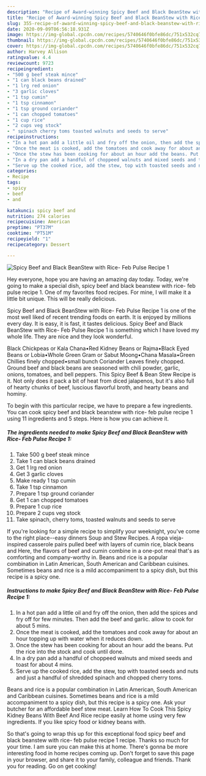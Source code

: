 ```yaml
---
description: "Recipe of Award-winning Spicy Beef and Black BeanStew with Rice- Feb Pulse Recipe 1"
title: "Recipe of Award-winning Spicy Beef and Black BeanStew with Rice- Feb Pulse Recipe 1"
slug: 355-recipe-of-award-winning-spicy-beef-and-black-beanstew-with-rice-feb-pulse-recipe-1
date: 2020-09-09T06:56:18.931Z
image: https://img-global.cpcdn.com/recipes/5740646f0bfe86dc/751x532cq70/spicy-beef-and-black-beanstew-with-rice-feb-pulse-recipe-1-recipe-main-photo.jpg
thumbnail: https://img-global.cpcdn.com/recipes/5740646f0bfe86dc/751x532cq70/spicy-beef-and-black-beanstew-with-rice-feb-pulse-recipe-1-recipe-main-photo.jpg
cover: https://img-global.cpcdn.com/recipes/5740646f0bfe86dc/751x532cq70/spicy-beef-and-black-beanstew-with-rice-feb-pulse-recipe-1-recipe-main-photo.jpg
author: Harvey Allison
ratingvalue: 4.4
reviewcount: 9723
recipeingredient:
- "500 g beef steak mince"
- "1 can black beans drained"
- "1 lrg red onion"
- "3 garlic cloves"
- "1 tsp cumin"
- "1 tsp cinnamon"
- "1 tsp ground coriander"
- "1 can chopped tomatoes"
- "1 cup rice"
- "2 cups veg stock"
- " spinach cherry toms toasted walnuts and seeds to serve"
recipeinstructions:
- "In a hot pan add a little oil and fry off the onion, then add the spices and fry off for few minutes. Then add the beef and garlic. allow to cook for about 5 mins."
- "Once the meat is cooked, add the tomatoes and cook away for about an hour topping up with water when it reduces down."
- "Once the stew has been cooking for about an hour add the beans. Put the rice into the stock and cook until done."
- "In a dry pan add a handful of choppeed walnuts and mixed seeds and toast for about 4 mins."
- "Serve up the cooked rice, add the stew, top with toasted seeds and nuts and just a handful of shredded spinach and chopped cherry toms."
categories:
- Recipe
tags:
- spicy
- beef
- and

katakunci: spicy beef and 
nutrition: 274 calories
recipecuisine: American
preptime: "PT37M"
cooktime: "PT51M"
recipeyield: "1"
recipecategory: Dessert

---
```



![Spicy Beef and Black BeanStew with Rice- Feb Pulse Recipe 1](https://img-global.cpcdn.com/recipes/5740646f0bfe86dc/751x532cq70/spicy-beef-and-black-beanstew-with-rice-feb-pulse-recipe-1-recipe-main-photo.jpg)

Hey everyone, hope you are having an amazing day today. Today, we're going to make a special dish, spicy beef and black beanstew with rice- feb pulse recipe 1. One of my favorites food recipes. For mine, I will make it a little bit unique. This will be really delicious.

Spicy Beef and Black BeanStew with Rice- Feb Pulse Recipe 1 is one of the most well liked of recent trending foods on earth. It is enjoyed by millions every day. It is easy, it is fast, it tastes delicious. Spicy Beef and Black BeanStew with Rice- Feb Pulse Recipe 1 is something which I have loved my whole life. They are nice and they look wonderful.

Black Chickpeas or Kala Chana•Red Kidney Beans or Rajma•Black Eyed Beans or Lobia•Whole Green Gram or Sabut Moong•Chana Masala•Green Chillies finely chopped•small bunch Coriander Leaves finely chopped. Ground beef and black beans are seasoned with chili powder, garlic, onions, tomatoes, and bell peppers. This Spicy Beef &amp; Bean Stew Recipe is it. Not only does it pack a bit of heat from diced jalapenos, but it&#39;s also full of hearty chunks of beef, luscious flavorful broth, and hearty beans and hominy.


To begin with this particular recipe, we have to prepare a few ingredients. You can cook spicy beef and black beanstew with rice- feb pulse recipe 1 using 11 ingredients and 5 steps. Here is how you can achieve it.

<!--inarticleads1-->

##### The ingredients needed to make Spicy Beef and Black BeanStew with Rice- Feb Pulse Recipe 1:

1. Take 500 g beef steak mince
1. Take 1 can black beans drained
1. Get 1 lrg red onion
1. Get 3 garlic cloves
1. Make ready 1 tsp cumin
1. Take 1 tsp cinnamon
1. Prepare 1 tsp ground coriander
1. Get 1 can chopped tomatoes
1. Prepare 1 cup rice
1. Prepare 2 cups veg stock
1. Take  spinach, cherry toms, toasted walnuts and seeds to serve


If you&#39;re looking for a simple recipe to simplify your weeknight, you&#39;ve come to the right place--easy dinners Soup and Stew Recipes. A ropa vieja-inspired casserole pairs pulled beef with layers of cumin rice, black beans and Here, the flavors of beef and cumin combine in a one-pot meal that&#39;s as comforting and company-worthy in. Beans and rice is a popular combination in Latin American, South American and Caribbean cuisines. Sometimes beans and rice is a mild accompaniment to a spicy dish, but this recipe is a spicy one. 

<!--inarticleads2-->

##### Instructions to make Spicy Beef and Black BeanStew with Rice- Feb Pulse Recipe 1:

1. In a hot pan add a little oil and fry off the onion, then add the spices and fry off for few minutes. Then add the beef and garlic. allow to cook for about 5 mins.
1. Once the meat is cooked, add the tomatoes and cook away for about an hour topping up with water when it reduces down.
1. Once the stew has been cooking for about an hour add the beans. Put the rice into the stock and cook until done.
1. In a dry pan add a handful of choppeed walnuts and mixed seeds and toast for about 4 mins.
1. Serve up the cooked rice, add the stew, top with toasted seeds and nuts and just a handful of shredded spinach and chopped cherry toms.


Beans and rice is a popular combination in Latin American, South American and Caribbean cuisines. Sometimes beans and rice is a mild accompaniment to a spicy dish, but this recipe is a spicy one. Ask your butcher for an affordable beef stew meat. Learn How To Cook This Spicy Kidney Beans With Beef And Rice recipe easily at home using very few ingredients. If you like spicy food or kidney beans with. 

So that's going to wrap this up for this exceptional food spicy beef and black beanstew with rice- feb pulse recipe 1 recipe. Thanks so much for your time. I am sure you can make this at home. There's gonna be more interesting food in home recipes coming up. Don't forget to save this page in your browser, and share it to your family, colleague and friends. Thank you for reading. Go on get cooking!
